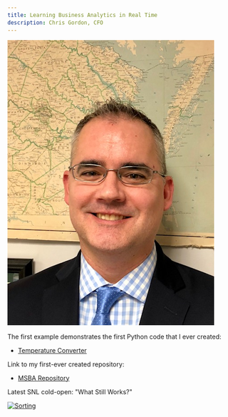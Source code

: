```yaml
---
title: Learning Business Analytics in Real Time
description: Chris Gordon, CFO
---
```

![Chris Gordon at work](/picture/Chris-Gordon-2018.jpg)

The first example demonstrates the first Python code that I ever created:
 - [Temperature Converter](/draftfolder/index.md)

Link to my first-ever created repository:
 - [MSBA Repository](https://github.com/cagordonwm/MSBA)

Latest SNL cold-open: "What Still Works?"


[![Sorting](https://img.youtube.com/vi/9LqK8GiIMYw/0.jpg)](https://www.youtube.com/watch?v=9LqK8GiIMYw)

 
